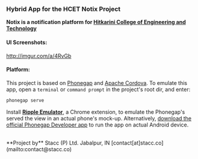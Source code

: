 ### Hybrid App for the HCET Notix Project  
**Notix is a notification platform for [Hitkarini College of Engineering and Technology](https://en.wikipedia.org/wiki/Hitkarini_College_of_Engineering_and_Technology)**  

#### UI Screenshots:  
http://imgur.com/a/4RvGb  

#### Platform:  
This project is based on [Phonegap](http://phonegap.com) and [Apache Cordova](http://cordova.apache.org).
To emulate this app, open a `terminal` or `command prompt` in the project's root dir, and enter:

```bash
phonegap serve
```
Install [**Ripple Emulator**](http://chrome.google.com/webstore/detail/ripple-emulator-beta/geelfhphabnejjhdalkjhgipohgpdnoc), a Chrome extension, to emulate the Phonegap's served the view in an actual phone's mock-up. Alternatively, [download the official Phonegap Developer app](http://play.google.com/store/apps/details?id=com.adobe.phonegap.app) to run the app on actual Android device.

<br>
**Project by**  
Stacc (P) Ltd.  
Jabalpur, IN  
[contact[at]stacc.co](mailto:contact@stacc.co)